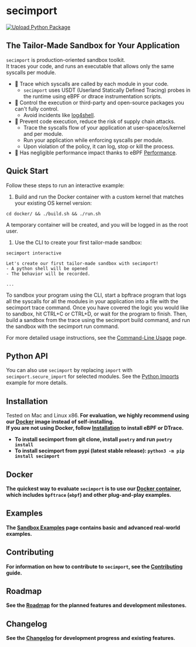 # secimport
[![Upload Python Package](https://github.com/avilum/secimport/actions/workflows/python-publish.yml/badge.svg)](https://github.com/avilum/secimport/actions/workflows/python-publish.yml)


## The Tailor-Made Sandbox for Your Application
`secimport` is production-oriented sandbox toolkit.<br>
It traces your code, and runs an executable that allows only the same syscalls per module.

- 🚀 Trace which syscalls are called by each module in your code.
  - `secimport` uses USDT (Userland Statically Defined Tracing) probes in the runtime using eBPF or dtrace instrumentation scripts.
- 🚀 Control the execution or third-party and open-source packages you can't fully control.
  - Avoid incidents like <a href="https://en.wikipedia.org/wiki/Log4Shell">log4shell</a>.
- 🚀 Prevent code execution, reduce the risk of supply chain attacks.
  - Trace the syscalls flow of your application at user-space/os/kernel and per module.
  - Run your application while enforcing syscalls per module.
  - Upon violation of the policy, it can log, stop or kill the process.
- 🚀 Has negligible performance impact thanks to eBPF [Performance](https://github.com/avilum/secimport/wiki/Performance-Benchmarks).


## Quick Start
Follow these steps to run an interactive example:
1. Build and run the Docker container with a custom kernel that matches your existing OS kernel version:
```
cd docker/ && ./build.sh && ./run.sh
```
A temporary container will be created, and you will be logged in as the root user.
1. Use the CLI to create your first tailor-made sandbox:
```
secimport interactive

Let's create our first tailor-made sandbox with secimport!
- A python shell will be opened
- The behavior will be recorded.

...
```

To sandbox your program using the CLI, start a bpftrace program that logs all the syscalls for all the modules in your application into a file with the secimport trace command. Once you have covered the logic you would like to sandbox, hit CTRL+C or CTRL+D, or wait for the program to finish. Then, build a sandbox from the trace using the secimport build command, and run the sandbox with the secimport run command.

For more detailed usage instructions, see the [Command-Line Usage](https://github.com/avilum/secimport/wiki/Command-Line-Usage) page.

## Python API

You can also use `secimport` by replacing `import` with `secimport.secure_import` for selected modules. See the [Python Imports](examples/python_imports/) example for more details.


## Installation
Tested on Mac and Linux x86.<b>
For evaluation, we highly recommend using our <a href="#Docker">Docker</a> image instead of self-installing.<br>
If you are not using Docker, follow <a href="https://github.com/avilum/secimport/wiki/Installation">Installation</a> to install eBPF or DTrace.
- To install secimport from git clone, install `poetry` and run `poetry install`
- To install secimport from pypi (latest stable release): `python3 -m pip install secimport`


## Docker
The quickest way to evaluate `secimport` is to use our [Docker container](docker/README.md), which includes `bpftrace` (`ebpf`) and other plug-and-play examples.


## Examples

The [Sandbox Examples](https://github.com/avilum/secimport/wiki/Sandbox-Examples) page contains basic and advanced real-world examples.

## Contributing

For information on how to contribute to `secimport`, see the [Contributing](https://github.com/avilum/secimport/blob/master/docs/CONTRIBUTING.md) guide.

## Roadmap

See the [Roadmap](https://github.com/avilum/secimport/blob/master/docs/ROADMAP.md) for the planned features and development milestones.

## Changelog

See the [Changelog](https://github.com/avilum/secimport/blob/master/docs/CHANGELOG.md) for development progress and existing features.
